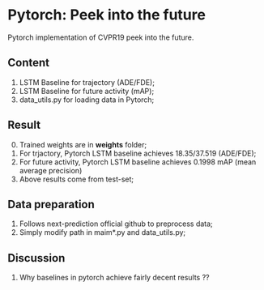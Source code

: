 # Pytorch: Peek into the future
Pytorch implementation of CVPR19 peek into the future.

## Content
1. LSTM Baseline for trajectory (ADE/FDE);
2. LSTM Baseline for future activity (mAP);
3. data_utils.py for loading data in Pytorch;

## Result
0. Trained weights are in **weights** folder;
1. For trjactory, Pytorch LSTM baseline achieves 18.35/37.519 (ADE/FDE);
2. For future activity, Pytorch LSTM baseline achieves 0.1998 mAP (mean average precision)
4. Above results come from test-set;

## Data preparation
1. Follows next-prediction official github to preprocess data;
2. Simply modify path in maim\*.py and data_utils.py;

## Discussion
1. Why baselines in pytorch achieve fairly decent results ??
